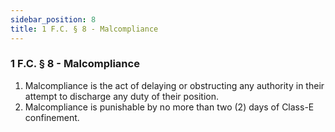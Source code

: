 ```yaml
---
sidebar_position: 8
title: 1 F.C. § 8 - Malcompliance
---
```

<h3 id="FC1.8">1 F.C. § 8 - Malcompliance</h3>
<ol>
	<li>Malcompliance is the act of delaying or obstructing any authority in their attempt to discharge any duty of their position.</li>
	<li>Malcompliance is punishable by no more than two (2) days of Class-E confinement.</li>
</ol>
